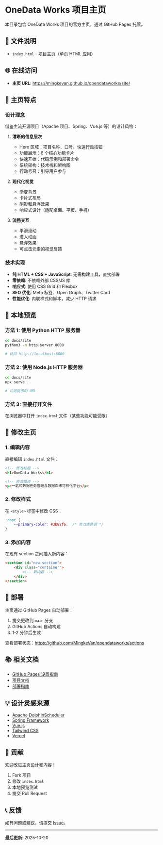# OneData Works 项目主页

本目录包含 OneData Works 项目的官方主页，通过 GitHub Pages 托管。

## 📁 文件说明

- `index.html` - 项目主页（单页 HTML 应用）

## 🌐 在线访问

- **主页 URL**: https://mingkevan.github.io/opendataworks/site/

## 🎨 主页特点

### 设计理念

借鉴主流开源项目（Apache 项目、Spring、Vue.js 等）的设计风格：

1. **清晰的信息层次**
   - Hero 区域：项目名称、口号、快速行动按钮
   - 功能展示：6 个核心功能卡片
   - 快速开始：代码示例和部署命令
   - 系统架构：技术栈和架构图
   - 行动号召：引导用户参与

2. **现代化视觉**
   - 渐变背景
   - 卡片式布局
   - 阴影和悬浮效果
   - 响应式设计（适配桌面、平板、手机）

3. **流畅交互**
   - 平滑滚动
   - 进入动画
   - 悬浮效果
   - 可点击元素的视觉反馈

### 技术实现

- **纯 HTML + CSS + JavaScript**: 无需构建工具，直接部署
- **零依赖**: 不依赖外部 CSS/JS 库
- **响应式**: 使用 CSS Grid 和 Flexbox
- **SEO 优化**: Meta 标签、Open Graph、Twitter Card
- **性能优化**: 内联样式和脚本，减少 HTTP 请求

## 🔧 本地预览

### 方法 1: 使用 Python HTTP 服务器

```bash
cd docs/site
python3 -m http.server 8000

# 访问 http://localhost:8000
```

### 方法 2: 使用 Node.js HTTP 服务器

```bash
cd docs/site
npx serve .

# 访问提示的 URL
```

### 方法 3: 直接打开文件

在浏览器中打开 `index.html` 文件（某些功能可能受限）

## 📝 修改主页

### 1. 编辑内容

直接编辑 `index.html` 文件：

```html
<!-- 修改标题 -->
<h1>OneData Works</h1>

<!-- 修改描述 -->
<p>一站式数据任务管理与数据血缘可视化平台</p>
```

### 2. 修改样式

在 `<style>` 标签中修改 CSS：

```css
:root {
    --primary-color: #3b82f6;  /* 修改主色调 */
}
```

### 3. 添加内容

在现有 section 之间插入新内容：

```html
<section id="new-section">
    <div class="container">
        <!-- 新内容 -->
    </div>
</section>
```

## 🚀 部署

主页通过 GitHub Pages 自动部署：

1. 提交更改到 `main` 分支
2. GitHub Actions 自动构建
3. 1-2 分钟后生效

查看部署状态：https://github.com/MingkeVan/opendataworks/actions

## 📚 相关文档

- [GitHub Pages 设置指南](../GITHUB_PAGES_SETUP.md)
- [项目文档](../../README.md)
- [部署指南](../../DEPLOYMENT.md)

## 💡 设计灵感来源

- [Apache DolphinScheduler](https://dolphinscheduler.apache.org/)
- [Spring Framework](https://spring.io/)
- [Vue.js](https://vuejs.org/)
- [Tailwind CSS](https://tailwindcss.com/)
- [Vercel](https://vercel.com/)

## 🤝 贡献

欢迎改进主页设计和内容！

1. Fork 项目
2. 修改 `index.html`
3. 本地预览测试
4. 提交 Pull Request

## 📞 反馈

如有问题或建议，请提交 [Issue](https://github.com/MingkeVan/opendataworks/issues)。

---

**最后更新**: 2025-10-20
